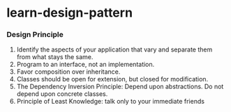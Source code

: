 # learn-design-pattern
### Design Principle
1. Identify the aspects of your
   application that vary and separate
   them from what stays the same.
2. Program to an interface, not an
    implementation.
3. Favor composition over inheritance.
4. Classes should be open for extension, but closed for modification.
5. The Dependency Inversion Principle:
   Depend upon abstractions. Do not depend upon concrete classes.
6. Principle of Least Knowledge: talk only to your immediate friends
